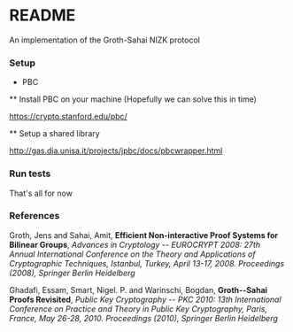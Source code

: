 # README #

An implementation of the Groth-Sahai NIZK protocol

### Setup ###

* PBC

** Install PBC on your machine (Hopefully we can solve this in time)

https://crypto.stanford.edu/pbc/

** Setup a shared library

http://gas.dia.unisa.it/projects/jpbc/docs/pbcwrapper.html

### Run tests ###

That's all for now

### References ###
Groth, Jens and Sahai, Amit, **Efficient Non-interactive Proof Systems for Bilinear Groups**, *Advances in Cryptology -- EUROCRYPT 2008: 27th Annual International Conference on the Theory and Applications of Cryptographic Techniques, Istanbul, Turkey, April 13-17, 2008. Proceedings (2008), Springer Berlin Heidelberg*

Ghadafi, Essam, Smart, Nigel. P. and Warinschi, Bogdan, **Groth--Sahai Proofs Revisited**, *Public Key Cryptography -- PKC 2010: 13th International Conference on Practice and Theory in Public Key Cryptography, Paris, France, May 26-28, 2010. Proceedings (2010), Springer Berlin Heidelberg*